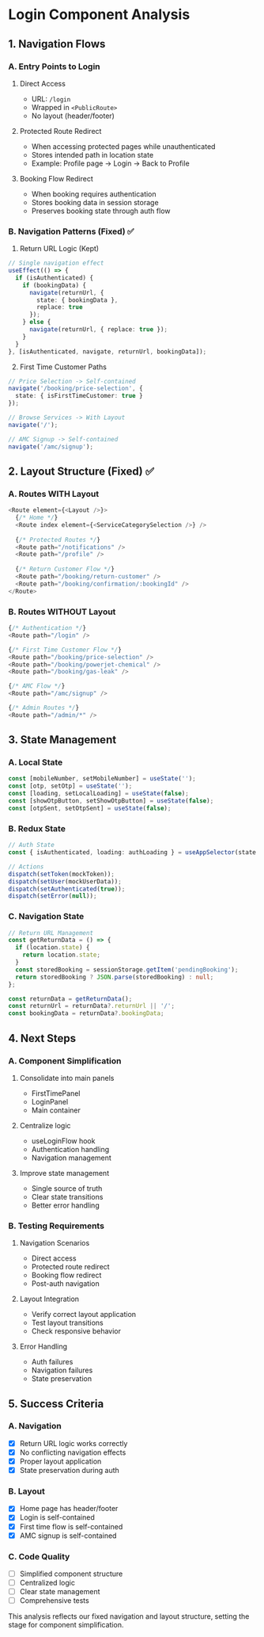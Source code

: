 # Login Component Analysis

## 1. Navigation Flows

### A. Entry Points to Login
1. Direct Access
   - URL: `/login`
   - Wrapped in `<PublicRoute>`
   - No layout (header/footer)

2. Protected Route Redirect
   - When accessing protected pages while unauthenticated
   - Stores intended path in location state
   - Example: Profile page -> Login -> Back to Profile

3. Booking Flow Redirect
   - When booking requires authentication
   - Stores booking data in session storage
   - Preserves booking state through auth flow

### B. Navigation Patterns (Fixed) ✅

1. Return URL Logic (Kept)
```typescript
// Single navigation effect
useEffect(() => {
  if (isAuthenticated) {
    if (bookingData) {
      navigate(returnUrl, { 
        state: { bookingData },
        replace: true 
      });
    } else {
      navigate(returnUrl, { replace: true });
    }
  }
}, [isAuthenticated, navigate, returnUrl, bookingData]);
```

2. First Time Customer Paths
```typescript
// Price Selection -> Self-contained
navigate('/booking/price-selection', { 
  state: { isFirstTimeCustomer: true } 
});

// Browse Services -> With Layout
navigate('/');

// AMC Signup -> Self-contained
navigate('/amc/signup');
```

## 2. Layout Structure (Fixed) ✅

### A. Routes WITH Layout
```typescript
<Route element={<Layout />}>
  {/* Home */}
  <Route index element={<ServiceCategorySelection />} />
  
  {/* Protected Routes */}
  <Route path="/notifications" />
  <Route path="/profile" />
  
  {/* Return Customer Flow */}
  <Route path="/booking/return-customer" />
  <Route path="/booking/confirmation/:bookingId" />
</Route>
```

### B. Routes WITHOUT Layout
```typescript
{/* Authentication */}
<Route path="/login" />

{/* First Time Customer Flow */}
<Route path="/booking/price-selection" />
<Route path="/booking/powerjet-chemical" />
<Route path="/booking/gas-leak" />

{/* AMC Flow */}
<Route path="/amc/signup" />

{/* Admin Routes */}
<Route path="/admin/*" />
```

## 3. State Management

### A. Local State
```typescript
const [mobileNumber, setMobileNumber] = useState('');
const [otp, setOtp] = useState('');
const [loading, setLocalLoading] = useState(false);
const [showOtpButton, setShowOtpButton] = useState(false);
const [otpSent, setOtpSent] = useState(false);
```

### B. Redux State
```typescript
// Auth State
const { isAuthenticated, loading: authLoading } = useAppSelector(state => state.auth);

// Actions
dispatch(setToken(mockToken));
dispatch(setUser(mockUserData));
dispatch(setAuthenticated(true));
dispatch(setError(null));
```

### C. Navigation State
```typescript
// Return URL Management
const getReturnData = () => {
  if (location.state) {
    return location.state;
  }
  const storedBooking = sessionStorage.getItem('pendingBooking');
  return storedBooking ? JSON.parse(storedBooking) : null;
};

const returnData = getReturnData();
const returnUrl = returnData?.returnUrl || '/';
const bookingData = returnData?.bookingData;
```

## 4. Next Steps

### A. Component Simplification
1. Consolidate into main panels
   - FirstTimePanel
   - LoginPanel
   - Main container

2. Centralize logic
   - useLoginFlow hook
   - Authentication handling
   - Navigation management

3. Improve state management
   - Single source of truth
   - Clear state transitions
   - Better error handling

### B. Testing Requirements
1. Navigation Scenarios
   - Direct access
   - Protected route redirect
   - Booking flow redirect
   - Post-auth navigation

2. Layout Integration
   - Verify correct layout application
   - Test layout transitions
   - Check responsive behavior

3. Error Handling
   - Auth failures
   - Navigation failures
   - State preservation

## 5. Success Criteria

### A. Navigation
- [x] Return URL logic works correctly
- [x] No conflicting navigation effects
- [x] Proper layout application
- [x] State preservation during auth

### B. Layout
- [x] Home page has header/footer
- [x] Login is self-contained
- [x] First time flow is self-contained
- [x] AMC signup is self-contained

### C. Code Quality
- [ ] Simplified component structure
- [ ] Centralized logic
- [ ] Clear state management
- [ ] Comprehensive tests

This analysis reflects our fixed navigation and layout structure, setting the stage for component simplification.